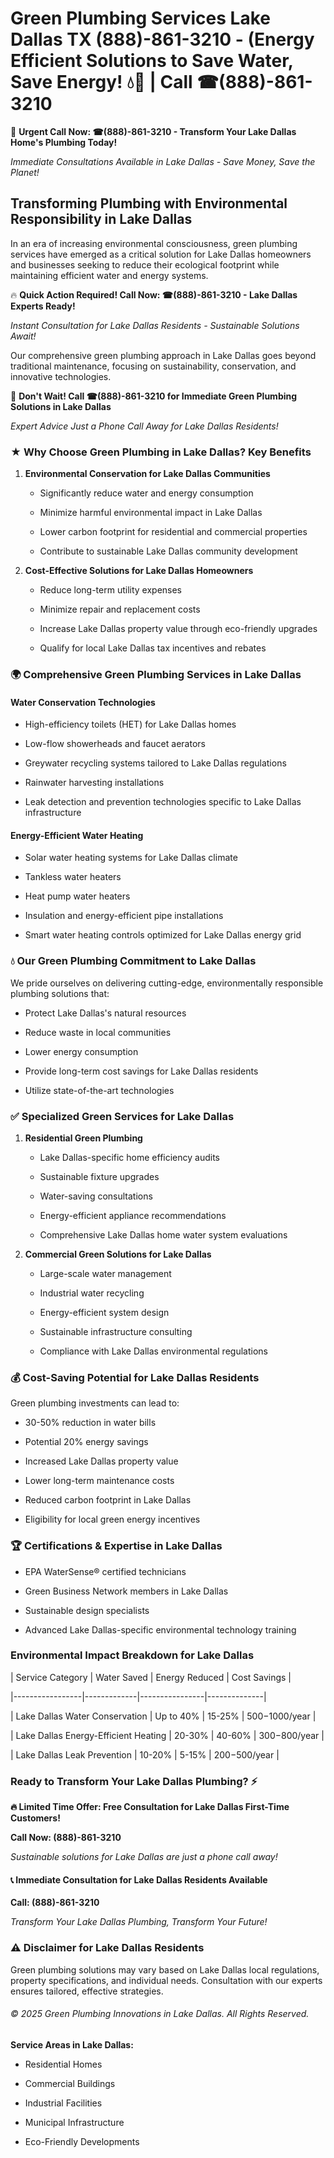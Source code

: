 # Green Plumbing Services Lake Dallas TX (888)-861-3210 - (Energy Efficient Solutions to Save Water, Save Energy! 💧🌿 | Call ☎(888)-861-3210

🚨 **Urgent Call Now: ☎(888)-861-3210 - Transform Your Lake Dallas Home's Plumbing Today!**
*Immediate Consultations Available in Lake Dallas - Save Money, Save the Planet!*

## Transforming Plumbing with Environmental Responsibility in Lake Dallas

In an era of increasing environmental consciousness, green plumbing services have emerged as a critical solution for Lake Dallas homeowners and businesses seeking to reduce their ecological footprint while maintaining efficient water and energy systems. 

🔥 **Quick Action Required! Call Now: ☎(888)-861-3210 - Lake Dallas Experts Ready!**
*Instant Consultation for Lake Dallas Residents - Sustainable Solutions Await!*

Our comprehensive green plumbing approach in Lake Dallas goes beyond traditional maintenance, focusing on sustainability, conservation, and innovative technologies.

🚨 **Don't Wait! Call ☎(888)-861-3210 for Immediate Green Plumbing Solutions in Lake Dallas**
*Expert Advice Just a Phone Call Away for Lake Dallas Residents!*

### ★ Why Choose Green Plumbing in Lake Dallas? Key Benefits

1. **Environmental Conservation for Lake Dallas Communities** 
   - Significantly reduce water and energy consumption
   - Minimize harmful environmental impact in Lake Dallas
   - Lower carbon footprint for residential and commercial properties
   - Contribute to sustainable Lake Dallas community development

2. **Cost-Effective Solutions for Lake Dallas Homeowners** 
   - Reduce long-term utility expenses
   - Minimize repair and replacement costs
   - Increase Lake Dallas property value through eco-friendly upgrades
   - Qualify for local Lake Dallas tax incentives and rebates

### 🌍 Comprehensive Green Plumbing Services in Lake Dallas

#### Water Conservation Technologies
- High-efficiency toilets (HET) for Lake Dallas homes
- Low-flow showerheads and faucet aerators
- Greywater recycling systems tailored to Lake Dallas regulations
- Rainwater harvesting installations
- Leak detection and prevention technologies specific to Lake Dallas infrastructure

#### Energy-Efficient Water Heating
- Solar water heating systems for Lake Dallas climate
- Tankless water heaters
- Heat pump water heaters
- Insulation and energy-efficient pipe installations
- Smart water heating controls optimized for Lake Dallas energy grid

### 💧 Our Green Plumbing Commitment to Lake Dallas

We pride ourselves on delivering cutting-edge, environmentally responsible plumbing solutions that:
- Protect Lake Dallas's natural resources
- Reduce waste in local communities
- Lower energy consumption
- Provide long-term cost savings for Lake Dallas residents
- Utilize state-of-the-art technologies

### ✅ Specialized Green Services for Lake Dallas

1. **Residential Green Plumbing**
   - Lake Dallas-specific home efficiency audits
   - Sustainable fixture upgrades
   - Water-saving consultations
   - Energy-efficient appliance recommendations
   - Comprehensive Lake Dallas home water system evaluations

2. **Commercial Green Solutions for Lake Dallas**
   - Large-scale water management
   - Industrial water recycling
   - Energy-efficient system design
   - Sustainable infrastructure consulting
   - Compliance with Lake Dallas environmental regulations

### 💰 Cost-Saving Potential for Lake Dallas Residents

Green plumbing investments can lead to:
- 30-50% reduction in water bills
- Potential 20% energy savings
- Increased Lake Dallas property value
- Lower long-term maintenance costs
- Reduced carbon footprint in Lake Dallas
- Eligibility for local green energy incentives

### 🏆 Certifications & Expertise in Lake Dallas

- EPA WaterSense® certified technicians
- Green Business Network members in Lake Dallas
- Sustainable design specialists
- Advanced Lake Dallas-specific environmental technology training

### Environmental Impact Breakdown for Lake Dallas

| Service Category | Water Saved | Energy Reduced | Cost Savings |
|-----------------|-------------|----------------|--------------|
| Lake Dallas Water Conservation | Up to 40% | 15-25% | $500-$1000/year |
| Lake Dallas Energy-Efficient Heating | 20-30% | 40-60% | $300-$800/year |
| Lake Dallas Leak Prevention | 10-20% | 5-15% | $200-$500/year |

### Ready to Transform Your Lake Dallas Plumbing? ⚡

**🔥 Limited Time Offer: Free Consultation for Lake Dallas First-Time Customers!**

**Call Now: (888)-861-3210**
*Sustainable solutions for Lake Dallas are just a phone call away!*

#### 📞 Immediate Consultation for Lake Dallas Residents Available

**Call: (888)-861-3210**
*Transform Your Lake Dallas Plumbing, Transform Your Future!*

### ⚠️ Disclaimer for Lake Dallas Residents

Green plumbing solutions may vary based on Lake Dallas local regulations, property specifications, and individual needs. Consultation with our experts ensures tailored, effective strategies.

###### © 2025 Green Plumbing Innovations in Lake Dallas. All Rights Reserved.

**Service Areas in Lake Dallas:** 
- Residential Homes
- Commercial Buildings
- Industrial Facilities
- Municipal Infrastructure
- Eco-Friendly Developments